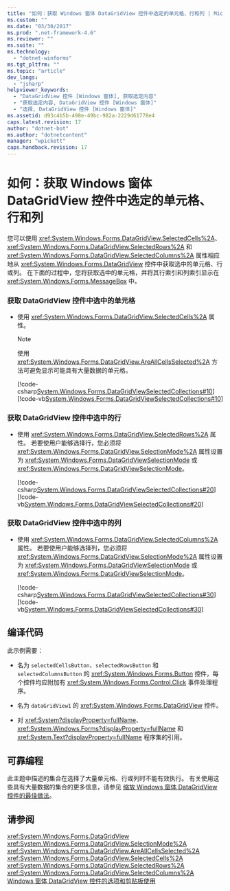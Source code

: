 ```yaml
---
title: "如何：获取 Windows 窗体 DataGridView 控件中选定的单元格、行和列 | Microsoft Docs"
ms.custom: ""
ms.date: "03/30/2017"
ms.prod: ".net-framework-4.6"
ms.reviewer: ""
ms.suite: ""
ms.technology: 
  - "dotnet-winforms"
ms.tgt_pltfrm: ""
ms.topic: "article"
dev_langs: 
  - "jsharp"
helpviewer_keywords: 
  - "DataGridView 控件 [Windows 窗体], 获取选定内容"
  - "获取选定内容, DataGridView 控件 [Windows 窗体]"
  - "选择, DataGridView 控件 [Windows 窗体]"
ms.assetid: d93c4b5b-498e-49bc-982a-2229d61778e4
caps.latest.revision: 17
author: "dotnet-bot"
ms.author: "dotnetcontent"
manager: "wpickett"
caps.handback.revision: 17
---
```

# 如何：获取 Windows 窗体 DataGridView 控件中选定的单元格、行和列
您可以使用 <xref:System.Windows.Forms.DataGridView.SelectedCells%2A>、<xref:System.Windows.Forms.DataGridView.SelectedRows%2A> 和 <xref:System.Windows.Forms.DataGridView.SelectedColumns%2A> 属性相应地从 <xref:System.Windows.Forms.DataGridView> 控件中获取选中的单元格、行或列。  在下面的过程中，您将获取选中的单元格，并将其行索引和列索引显示在 <xref:System.Windows.Forms.MessageBox> 中。  
  
### 获取 DataGridView 控件中选中的单元格  
  
-   使用 <xref:System.Windows.Forms.DataGridView.SelectedCells%2A> 属性。  
  
    > [!NOTE]
    >  使用 <xref:System.Windows.Forms.DataGridView.AreAllCellsSelected%2A> 方法可避免显示可能具有大量数据的单元格。  
  
     [!code-csharp[System.Windows.Forms.DataGridViewSelectedCollections#10](../../../../samples/snippets/csharp/VS_Snippets_Winforms/System.Windows.Forms.DataGridViewSelectedCollections/CS/DataGridViewSelectedCollections.cs#10)]
     [!code-vb[System.Windows.Forms.DataGridViewSelectedCollections#10](../../../../samples/snippets/visualbasic/VS_Snippets_Winforms/System.Windows.Forms.DataGridViewSelectedCollections/VB/DataGridViewSelectedCollections.vb#10)]  
  
### 获取 DataGridView 控件中选中的行  
  
-   使用 <xref:System.Windows.Forms.DataGridView.SelectedRows%2A> 属性。  若要使用户能够选择行，您必须将 <xref:System.Windows.Forms.DataGridView.SelectionMode%2A> 属性设置为 <xref:System.Windows.Forms.DataGridViewSelectionMode> 或 <xref:System.Windows.Forms.DataGridViewSelectionMode>。  
  
     [!code-csharp[System.Windows.Forms.DataGridViewSelectedCollections#20](../../../../samples/snippets/csharp/VS_Snippets_Winforms/System.Windows.Forms.DataGridViewSelectedCollections/CS/DataGridViewSelectedCollections.cs#20)]
     [!code-vb[System.Windows.Forms.DataGridViewSelectedCollections#20](../../../../samples/snippets/visualbasic/VS_Snippets_Winforms/System.Windows.Forms.DataGridViewSelectedCollections/VB/DataGridViewSelectedCollections.vb#20)]  
  
### 获取 DataGridView 控件中选中的列  
  
-   使用 <xref:System.Windows.Forms.DataGridView.SelectedColumns%2A> 属性。  若要使用户能够选择列，您必须将 <xref:System.Windows.Forms.DataGridView.SelectionMode%2A> 属性设置为 <xref:System.Windows.Forms.DataGridViewSelectionMode> 或 <xref:System.Windows.Forms.DataGridViewSelectionMode>。  
  
     [!code-csharp[System.Windows.Forms.DataGridViewSelectedCollections#30](../../../../samples/snippets/csharp/VS_Snippets_Winforms/System.Windows.Forms.DataGridViewSelectedCollections/CS/DataGridViewSelectedCollections.cs#30)]
     [!code-vb[System.Windows.Forms.DataGridViewSelectedCollections#30](../../../../samples/snippets/visualbasic/VS_Snippets_Winforms/System.Windows.Forms.DataGridViewSelectedCollections/VB/DataGridViewSelectedCollections.vb#30)]  
  
## 编译代码  
 此示例需要：  
  
-   名为 `selectedCellsButton`、`selectedRowsButton` 和 `selectedColumnsButton` 的 <xref:System.Windows.Forms.Button> 控件，每个控件均应附加有 <xref:System.Windows.Forms.Control.Click> 事件处理程序。  
  
-   名为 `dataGridView1` 的 <xref:System.Windows.Forms.DataGridView> 控件。  
  
-   对 <xref:System?displayProperty=fullName>、<xref:System.Windows.Forms?displayProperty=fullName> 和 <xref:System.Text?displayProperty=fullName> 程序集的引用。  
  
## 可靠编程  
 此主题中描述的集合在选择了大量单元格、行或列时不能有效执行。  有关使用这些具有大量数据的集合的更多信息，请参见 [缩放 Windows 窗体 DataGridView 控件的最佳做法](../../../../docs/framework/winforms/controls/best-practices-for-scaling-the-windows-forms-datagridview-control.md)。  
  
## 请参阅  
 <xref:System.Windows.Forms.DataGridView>   
 <xref:System.Windows.Forms.DataGridView.SelectionMode%2A>   
 <xref:System.Windows.Forms.DataGridView.AreAllCellsSelected%2A>   
 <xref:System.Windows.Forms.DataGridView.SelectedCells%2A>   
 <xref:System.Windows.Forms.DataGridView.SelectedRows%2A>   
 <xref:System.Windows.Forms.DataGridView.SelectedColumns%2A>   
 [Windows 窗体 DataGridView 控件的选项和剪贴板使用](../../../../docs/framework/winforms/controls/selection-and-clipboard-use-with-the-windows-forms-datagridview-control.md)